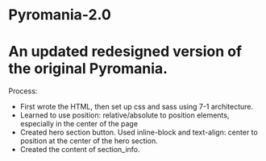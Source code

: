 # Pyromania-2.0
An updated redesigned version of the original Pyromania.
=============================================================
Process:

- First wrote the HTML, then set up css and sass using 7-1 architecture.
- Learned to use position: relative/absolute to position elements, especially in the center of the page
- Created hero section button. Used inline-block and text-align: center to position at the center of the hero section.
- Created the content of section_info.


